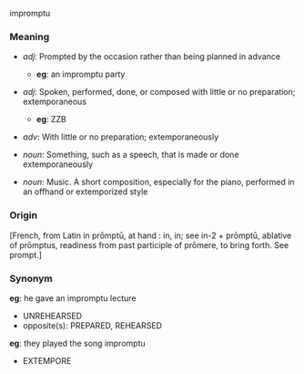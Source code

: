 impromptu
### Meaning
+ _adj_: Prompted by the occasion rather than being planned in advance
    + __eg__: an impromptu party
+ _adj_: Spoken, performed, done, or composed with little or no preparation; extemporaneous
    + __eg__: ZZB

+ _adv_: With little or no preparation; extemporaneously

+ _noun_: Something, such as a speech, that is made or done extemporaneously
+ _noun_: Music. A short composition, especially for the piano, performed in an offhand or extemporized style

### Origin

[French, from Latin in prōmptū, at hand : in, in; see in-2 + prōmptū, ablative of prōmptus, readiness from past participle of prōmere, to bring forth. See prompt.]

### Synonym

__eg__: he gave an impromptu lecture

+ UNREHEARSED
+ opposite(s): PREPARED, REHEARSED

__eg__: they played the song impromptu

+ EXTEMPORE


